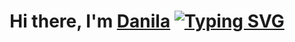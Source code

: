 <h1 align="center">Hi there, I'm <a href="https://daniilshat.ru/" target="_blank">Danila</a> 
<a href="https://git.io/typing-svg"><img src="https://readme-typing-svg.herokuapp.com?font=Fira+Code&pause=598&color=2D4EC1&background=5A1BFF00&multiline=true&width=800&height=100&lines=Computer+science+student%2C+have+comunity+in+TG," alt="Typing SVG",align="center" /></a>
<a href="https://img.shields.io/badge/javascript-%23323330.svg>style=for-the-badge&logo=javascript&logoColor=%23F7DF1E)
